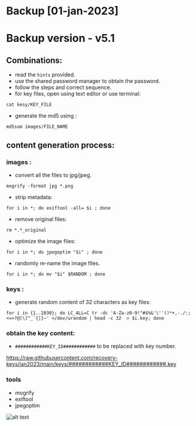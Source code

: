 # Backup [01-jan-2023]
# Backup version - v5.1

## Combinations:
- read the `hints` provided.
- use the shared password manager to obtain the password.
- follow the steps and correct sequence.
- for key files, open using text editor or use terminal:
```
cat kesy/KEY_FILE
```
- generate the md5 using : 
```
md5sum images/FILE_NAME
```

## content generation process:

### images : 

- convert all the files to jpg/jpeg.
```
mogrify -format jpg *.png
```
- strip metadata:
``` 
for i in *; do exiftool -all= $i ; done
```
- remove original files:
```
rm *.*_original
```
- optimize the image files:
```
for i in *; do jpegoptim "$i" ; done

```
- randomly re-name the image files.
```
for i in *; do mv "$i" $RANDOM ; done
```

### keys :
- generate random content of 32 characters as key files:
```
for i in {1..2030}; do LC_ALL=C tr -dc 'A-Za-z0-9!"#$%&'\''()*+,-./:;<=>?@[\]^_`{|}~' </dev/urandom | head -c 32  > $i.key; done
```

### obtain the key content:

- `############KEY_ID############` to be replaced with key number.

https://raw.githubusercontent.com/recovery-keys/jan2023/main/keys/############KEY_ID############.key

### tools
- mogrify
- exiftool
- jpegoptim

![alt text](https://raw.githubusercontent.com/recovery-keys/jan2023/main/jan-2023_flow.drawio.png)
